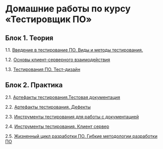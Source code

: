 # Домашние работы по курсу «Тестировщик ПО»

## Блок 1. Теория

1.1. [Введение в тестирование ПО. Виды и методы тестирования.](https://github.com/artmaxst/iqa-homeworks1/tree/main)

1.2. [Основы клиент-серверного взаимодействия](https://github.com/artmaxst/iqa-homeworks2/blob/main/README.md)

1.3. [Тестирования ПО. Тест-дизайн](https://github.com/artmaxst/iqa-homeworks3/blob/main/README.md)

## Блок 2. Практика

2.1. [Артефакты тестирования.Тестовая документация](https://github.com/artmaxst/iqa-homeworks5/blob/main/README.md)

2.2. [Артефакты тестирования. Дефекты](https://github.com/artmaxst/iqa-homeworks4)

2.3. [Инструменты тестирования для работы с документацией](https://github.com/artmaxst/iqa-homeworks6/blob/main/README.md)

2.4. [Инструменты тестирования. Клиент сервер](./drf/1.2-requests-templates)

2.5. [Жизненный цикл разработки ПО. Гибкие методологии разработки ПО](./drf/1.2-requests-templates)

